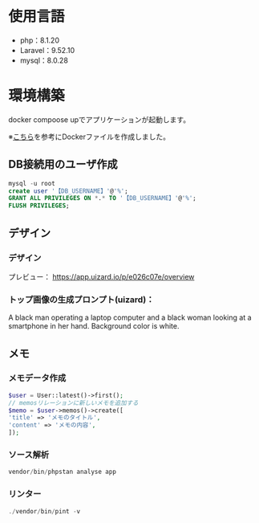 
# 使用言語

- php：8.1.20
- Laravel：9.52.10
- mysql：8.0.28

# 環境構築

docker compoose upでアプリケーションが起動します。

※[こちら](https://qiita.com/hitotch/items/aa319c49d625c2a9b65e)を参考にDockerファイルを作成しました。

  
## DB接続用のユーザ作成

```sql
mysql -u root
create user '【DB_USERNAME】'@'%';
GRANT ALL PRIVILEGES ON *.* TO '【DB_USERNAME】'@'%';
FLUSH PRIVILEGES;
```

## デザイン

  

### デザイン

プレビュー：
https://app.uizard.io/p/e026c07e/overview

### トップ画像の生成プロンプト(uizard)：

A black man operating a laptop computer and a black woman looking at a smartphone in her hand. Background color is white.


## メモ

### メモデータ作成

```php
$user = User::latest()->first();
// memosリレーションに新しいメモを追加する
$memo = $user->memos()->create([
'title' => 'メモのタイトル',
'content' => 'メモの内容',
]);
```


### ソース解析
```php
vendor/bin/phpstan analyse app
```

### リンター
```php
./vendor/bin/pint -v
```